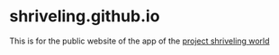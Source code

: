 # shriveling.github.io
This is for the public website of the app of the [project shriveling world](https://github.com/theworldisnotflat/shriveling_world)
